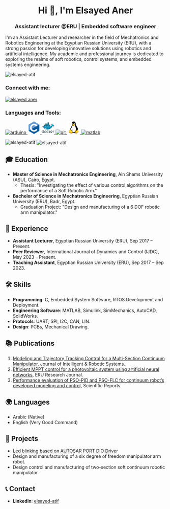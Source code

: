 <h1 align="center">Hi 👋, I'm Elsayed Aner</h1>
<h3 align="center">Assistant lecturer @ERU | Embedded software engineer</h3>

I'm an Assistant Lecturer and researcher in the field of Mechatronics and Robotics Engineering at the Egyptian Russian University (ERU), with a strong passion for developing innovative solutions using robotics and artificial intelligence. My academic and professional journey is dedicated to exploring the realms of soft robotics, control systems, and embedded systems engineering.

<p align="left"> <img src="https://komarev.com/ghpvc/?username=elsayed-atif&label=Profile%20views&color=0e75b6&style=flat" alt="elsayed-atif" /> </p>

<h3 align="left">Connect with me:</h3>
<p align="left">
<a href="https://linkedin.com/in/elsayed aner" target="blank"><img align="center" src="https://raw.githubusercontent.com/rahuldkjain/github-profile-readme-generator/master/src/images/icons/Social/linked-in-alt.svg" alt="elsayed aner" height="30" width="40" /></a>
</p>

<h3 align="left">Languages and Tools:</h3>
<p align="left"> <a href="https://www.arduino.cc/" target="_blank" rel="noreferrer"> <img src="https://cdn.worldvectorlogo.com/logos/arduino-1.svg" alt="arduino" width="40" height="40"/> </a> <a href="https://www.cprogramming.com/" target="_blank" rel="noreferrer"> <img src="https://raw.githubusercontent.com/devicons/devicon/master/icons/c/c-original.svg" alt="c" width="40" height="40"/> </a> <a href="https://www.docker.com/" target="_blank" rel="noreferrer"> <img src="https://raw.githubusercontent.com/devicons/devicon/master/icons/docker/docker-original-wordmark.svg" alt="docker" width="40" height="40"/> </a> <a href="https://git-scm.com/" target="_blank" rel="noreferrer"> <img src="https://www.vectorlogo.zone/logos/git-scm/git-scm-icon.svg" alt="git" width="40" height="40"/> </a> <a href="https://www.linux.org/" target="_blank" rel="noreferrer"> <img src="https://raw.githubusercontent.com/devicons/devicon/master/icons/linux/linux-original.svg" alt="linux" width="40" height="40"/> </a> <a href="https://www.mathworks.com/" target="_blank" rel="noreferrer"> <img src="https://upload.wikimedia.org/wikipedia/commons/2/21/Matlab_Logo.png" alt="matlab" width="40" height="40"/> </a> </p>

<p><img align="left" src="https://github-readme-stats.vercel.app/api/top-langs?username=elsayed-atif&show_icons=true&locale=en&layout=compact" alt="elsayed-atif" /></p>

<p>&nbsp;<img align="center" src="https://github-readme-stats.vercel.app/api?username=elsayed-atif&show_icons=true&locale=en" alt="elsayed-atif" /></p>

## 🎓 Education
- **Master of Science in Mechatronics Engineering**, Ain Shams University (ASU), Cairo, Egypt.
  - Thesis: "Investigating the effect of various control algorithms on the performance of a Soft Robotic Arm."
- **Bachelor of Science in Mechatronics Engineering**, Egyptian Russian University (ERU), Badr, Egypt.
  - Graduation Project: "Design and manufacturing of a 6 DOF robotic arm manipulator."

## 💼 Experience
- **Assistant Lecturer**, Egyptian Russian University (ERU), Sep 2017 – Present.
- **Peer Reviewer**, International Journal of Dynamics and Control (IJDC), May 2023 – Present.
- **Teaching Assistant**, Egyptian Russian University (ERU), Sep 2017 – Sep 2023.

## 🛠 Skills
- **Programming**: C, Embedded System Software, RTOS Development and Deployment.
- **Engineering Software**: MATLAB, Simulink, SimMechanics, AutoCAD, SolidWorks.
- **Protocols**: UART, SPI, I2C, CAN, LIN.
- **Design**: PCBs, Mechanical Drawing.

## 📚 Publications
1. [Modeling and Trajectory Tracking Control for a Multi-Section Continuum Manipulator](https://link.springer.com/article/10.1007/s10846-023-01896-1), Journal of Intelligent & Robotic Systems.
2. [Efficient MPPT control for a photovoltaic system using artificial neural networks](https://erurj.journals.ekb.eg/article_301364.html), ERU Research Journal.
3. [Performance evaluation of PSO-PID and PSO-FLC for continuum robot’s developed modeling and control](https://link.springer.com/article/10.1038/s41598-023-50551-0), Scientific Reports.

## 🌍 Languages
- Arabic (Native)
- English (Very Good Command)

## 📁 Projects
- [Led blinking based on AUTOSAR PORT DIO Driver](https://github.com/Elsayed-Atif/Led-blinking-based-on-AUTOSAR-PORT-DIO-Driver)
- Design and manufacturing of a six degree of freedom manipulator arm robot.
- Design control and manufacturing of two-section soft continuum robotic manipulator.

## 📞 Contact
- **LinkedIn**: [elsayed-atif](https://www.linkedin.com/in/elsayed-atif/)
